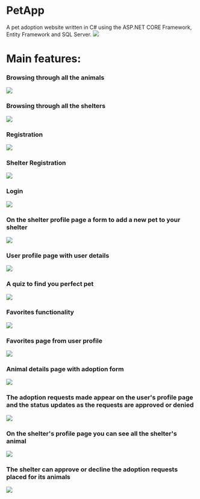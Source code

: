 # PetApp
A pet adoption website written in C# using the ASP.NET CORE Framework, Entity Framework and SQL Server.
![](imgForREADME/homepage.gif)

# Main features:

### Browsing through all the animals

![](imgForREADME/animals.png)

### Browsing through all the shelters

![](imgForREADME/shelters.png)

### Registration

![](imgForREADME/register.gif)

### Shelter Registration

![](imgForREADME/register_shelter.jpg)

### Login

![](imgForREADME/login.png)

### On the shelter profile page a form to add a new pet to your shelter

![](imgForREADME/add_pet.gif)

### User profile page with user details

![](imgForREADME/user_details.png)

### A quiz to find you perfect pet

![](imgForREADME/quiz.gif)

### Favorites functionality

![](imgForREADME/favorite.gif)

### Favorites page from user profile

![](imgForREADME/favorites_page.gif)

### Animal details page with adoption form

![](imgForREADME/adoption_form.gif)

### The adoption requests made appear on the user's profile page and the status updates as the requests are approved or denied

![](imgForREADME/requests.gif)

### On the shelter's profile page you can see all the shelter's animal

![](imgForREADME/animals_from_shelter.png)

### The shelter can approve or decline the adoption requests placed for its animals

![](imgForREADME/adoption_requests.gif)

